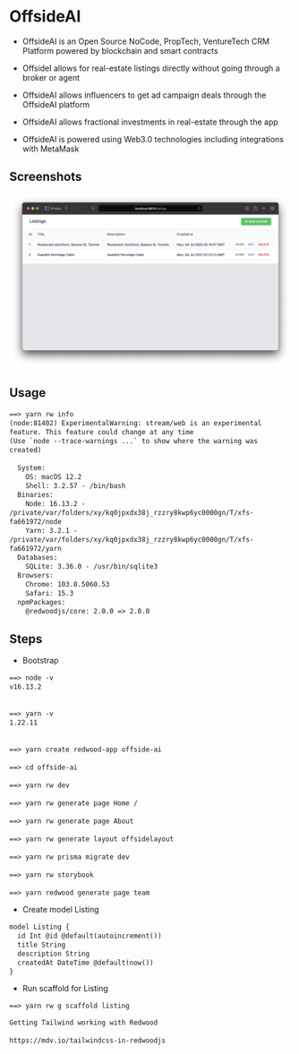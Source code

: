 # OffsideAI

* OffsideAI is an Open Source NoCode, PropTech, VentureTech CRM Platform powered by blockchain and smart contracts

* OffsideI allows for real-estate listings directly without going through a broker or agent

* OffsideAI allows influencers to get ad campaign deals through the OffsideAI platform

* OffsideAI allows fractional investments in real-estate through the app

* OffsideAI is powered using Web3.0 technologies including integrations with MetaMask

## Screenshots

![Screenshot_1](https://raw.githubusercontent.com/arunabhdas/OffsideAI/main/screenshots/screenshot_1.png)

## Usage

```
==> yarn rw info
(node:81402) ExperimentalWarning: stream/web is an experimental feature. This feature could change at any time
(Use `node --trace-warnings ...` to show where the warning was created)

  System:
    OS: macOS 12.2
    Shell: 3.2.57 - /bin/bash
  Binaries:
    Node: 16.13.2 - /private/var/folders/xy/kq0jpxdx38j_rzzry8kwp6yc0000gn/T/xfs-fa661972/node
    Yarn: 3.2.1 - /private/var/folders/xy/kq0jpxdx38j_rzzry8kwp6yc0000gn/T/xfs-fa661972/yarn
  Databases:
    SQLite: 3.36.0 - /usr/bin/sqlite3
  Browsers:
    Chrome: 103.0.5060.53
    Safari: 15.3
  npmPackages:
    @redwoodjs/core: 2.0.0 => 2.0.0 

```

## Steps

* Bootstrap
```
==> node -v
v16.13.2


==> yarn -v
1.22.11


==> yarn create redwood-app offside-ai

==> cd offside-ai

==> yarn rw dev

==> yarn rw generate page Home /

==> yarn rw generate page About

==> yarn rw generate layout offsidelayout

==> yarn rw prisma migrate dev

==> yarn rw storybook

==> yarn redwood generate page team
```

* Create model Listing
```
model Listing {
  id Int @id @default(autoincrement())
  title String 
  description String
  createdAt DateTime @default(now())
}
```
* Run scaffold for Listing

```
==> yarn rw g scaffold listing
```



```
Getting Tailwind working with Redwood

https://mdv.io/tailwindcss-in-redwoodjs
```
